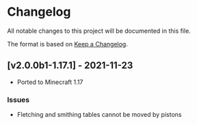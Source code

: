 # Changelog
All notable changes to this project will be documented in this file.

The format is based on [Keep a Changelog].

## [v2.0.0b1-1.17.1] - 2021-11-23
- Ported to Minecraft 1.17
### Issues
- Fletching and smithing tables cannot be moved by pistons

[Keep a Changelog]: https://keepachangelog.com/en/1.0.0/
